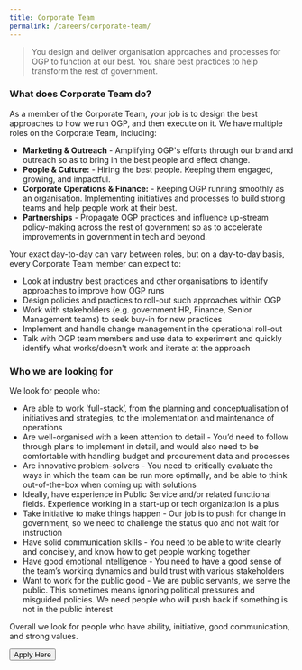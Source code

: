 ```yaml
---
title: Corporate Team
permalink: /careers/corporate-team/
---
```

>You design and deliver organisation approaches and processes for OGP to function at our best. You share best practices to help transform the rest of government.

### **What does Corporate Team do?**
As a member of the Corporate Team, your job is to design the best approaches to how we run OGP, and then execute on it. We have multiple roles on the Corporate Team, including:
* **Marketing &amp; Outreach** - Amplifying OGP's efforts through our brand and outreach so as to bring in the best people and effect change.
* **People &amp; Culture:** - Hiring the best people. Keeping them engaged, growing, and impactful.
* **Corporate Operations &amp; Finance:** - Keeping OGP running smoothly as an organisation. Implementing initiatives and processes to build strong teams and help people work at their best.
* **Partnerships** - Propagate OGP practices and influence up-stream policy-making across the rest of government so as to accelerate improvements in government in tech and beyond.

Your exact day-to-day can vary between roles, but on a day-to-day basis, every Corporate Team member can expect to:
* Look at industry best practices and other organisations to identify approaches to improve how OGP runs
* Design policies and practices to roll-out such approaches within OGP
* Work with stakeholders (e.g. government HR, Finance, Senior Management teams) to seek buy-in for new practices
* Implement and handle change management in the operational roll-out
* Talk with OGP team members and use data to experiment and quickly identify what works/doesn't work and iterate at the approach

### **Who we are looking for**
We look for people who:

* Are able to work ‘full-stack’, from the planning and conceptualisation of initiatives and strategies, to the implementation and maintenance of operations
* Are well-organised with a keen attention to detail - You’d need to follow through plans to implement in detail, and would also need to be comfortable with handling budget and procurement data and processes
* Are innovative problem-solvers - You need to critically evaluate the ways in which the team can be run more optimally, and be able to think out-of-the-box when coming up with solutions
* Ideally, have experience in Public Service and/or related functional fields. Experience working in a start-up or tech organization is a plus
* Take initiative to make things happen - Our job is to push for change in government, so we need to challenge the status quo and not wait for instruction
* Have solid communication skills - You need to be able to write clearly and concisely, and know how to get people working together
* Have good emotional intelligence - You need to have a good sense of the team’s working dynamics and build trust with various stakeholders
* Want to work for the public good - We are public servants, we serve the public. This sometimes means ignoring political pressures and misguided policies. We need people who will push back if something is not in the public interest

Overall we look for people who have ability, initiative, good communication, and strong values.

<a href="https://opengovernmentproducts.recruitee.com/#section-89477">
    <button class="bp-button is-secondary is-medium has-text-white is-uppercase search-button">
        Apply Here
    </button>
</a>

